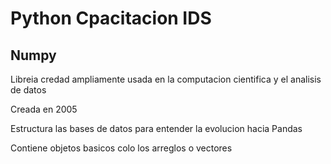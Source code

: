 # Python Cpacitacion IDS

<h2>Numpy</h2>
<p>Libreia credad ampliamente usada en la computacion cientifica y el analisis de datos</p>
<p>Creada en 2005</p>
<p>Estructura las bases de datos para entender la evolucion hacia Pandas</p>
<p>Contiene objetos basicos colo los arreglos o vectores</p>
